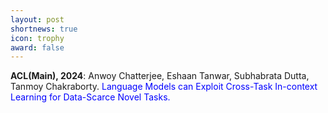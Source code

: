 ```yaml
---
layout: post
shortnews: true
icon: trophy
award: false
---
```

 
<b>ACL(Main), 2024</b>: Anwoy Chatterjee, Eshaan Tanwar, Subhabrata Dutta, Tanmoy Chakraborty. <font color="blue">Language Models can Exploit Cross-Task In-context Learning for Data-Scarce Novel Tasks.</font>


